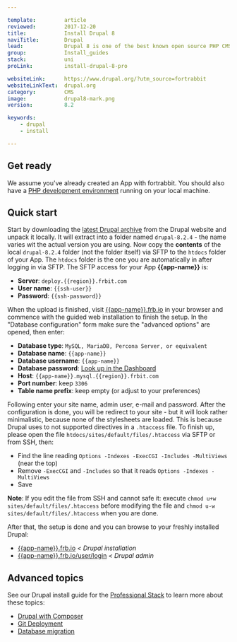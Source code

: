 ```yaml
---

template:         article
reviewed:         2017-12-20
title:            Install Drupal 8
naviTitle:        Drupal
lead:             Drupal 8 is one of the best known open source PHP CMS. Learn here how to use it with fortrabbit.
group:            Install_guides
stack:            uni
proLink:          install-drupal-8-pro

websiteLink:      https://www.drupal.org/?utm_source=fortrabbit
websiteLinkText:  drupal.org
category:         CMS
image:            drupal8-mark.png
version:          8.2

keywords:
    - drupal
    - install

---
```


## Get ready

We assume you've already created an App with fortrabbit. You should also have a [PHP development environment](/local-development) running on your local machine.


## Quick start

Start by downloading the [latest Drupal archive](https://www.drupal.org/8) from the Drupal website and unpack it locally. It will extract into a folder named `drupal-8.2.4` - the name varies wit the actual version you are using. Now copy the **contents** of the local `drupal-8.2.4` folder (not the folder itself) via SFTP to the `htdocs` folder of your App. The `htdocs` folder is the one you are automatically in after logging in via SFTP. The SFTP access for your App **{{app-name}}** is:

* **Server**: `deploy.{{region}}.frbit.com`
* **User name**: `{{ssh-user}}`
* **Password**: `{{ssh-password}}`

When the upload is finished, visit [{{app-name}}.frb.io](https://{{app-name}}.frb.io) in your browser and commence with the guided web installation to finish the setup. In the "Database configuration" form make sure the "advanced options" are opened, then enter:

* **Database type**: `MySQL, MariaDB, Percona Server, or equivalent`
* **Database name**: `{{app-name}}`
* **Database username**: `{{app-name}}`
* **Database password**: [Look up in the Dashboard](https://dashboard.fortrabbit.com/apps/{{app-name}}#mysql)
* **Host**: `{{app-name}}.mysql.{{region}}.frbit.com`
* **Port number**: keep `3306`
* **Table name prefix**: keep empty (or adjust to your preferences)

Following enter your site name, admin user, e-mail and password. After the configuration is done, you will be redirect to your site - but it will look rather minimalistic, because none of the stylesheets are loaded. This is because Drupal uses to not supported directives in a `.htaccess` file. To finish up, please open the file `htdocs/sites/default/files/.htaccess` via SFTP or from SSH, then:

* Find the line reading `Options -Indexes -ExecCGI -Includes -MultiViews` (near the top)
* Remove `-ExecCGI` and `-Includes` so that it reads `Options -Indexes -MultiViews`
* Save

**Note**: If you edit the file from SSH and cannot safe it: execute `chmod u+w sites/default/files/.htaccess` before modifying the file and `chmod u-w sites/default/files/.htaccess` when you are done.

After that, the setup is done and you can browse to your freshly installed Drupal:

* [{{app-name}}.frb.io](https://{{app-name}}.frb.io) _< Drupal installation_
* [{{app-name}}.frb.io/user/login](https://{{app-name}}.frb.io/user/login) _< Drupal admin_


## Advanced topics

See our Drupal install guide for the [Professional Stack](/app-pro) to learn more about these topics:

* [Drupal with Composer](/install-drupal-8-uni#toc-install)
* [Git Deployment](/install-drupal-8-uni#toc-configure-git)
* [Database migration](/install-drupal-8-uni#toc-mysql-import)


